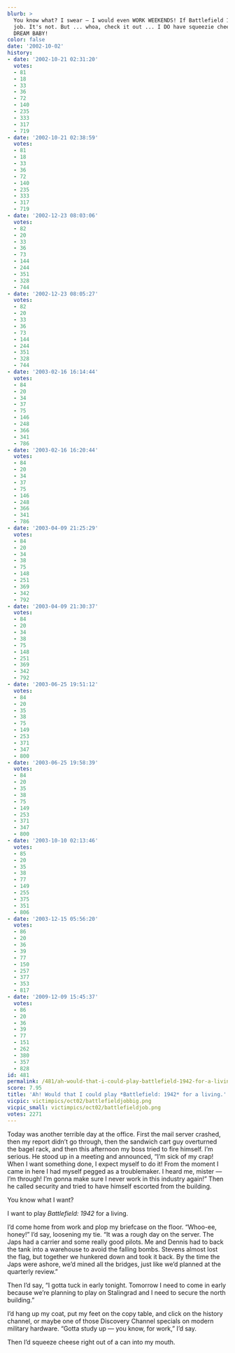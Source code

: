 ```yaml
---
blurb: >
  You know what? I swear — I would even WORK WEEKENDS! If Battlefield 1942 were my
  job. It's not. But ... whoa, check it out ... I DO have squeezie cheese! LIVE THE
  DREAM BABY!
color: false
date: '2002-10-02'
history:
- date: '2002-10-21 02:31:20'
  votes:
  - 81
  - 18
  - 33
  - 36
  - 72
  - 140
  - 235
  - 333
  - 317
  - 719
- date: '2002-10-21 02:38:59'
  votes:
  - 81
  - 18
  - 33
  - 36
  - 72
  - 140
  - 235
  - 333
  - 317
  - 719
- date: '2002-12-23 08:03:06'
  votes:
  - 82
  - 20
  - 33
  - 36
  - 73
  - 144
  - 244
  - 351
  - 328
  - 744
- date: '2002-12-23 08:05:27'
  votes:
  - 82
  - 20
  - 33
  - 36
  - 73
  - 144
  - 244
  - 351
  - 328
  - 744
- date: '2003-02-16 16:14:44'
  votes:
  - 84
  - 20
  - 34
  - 37
  - 75
  - 146
  - 248
  - 366
  - 341
  - 786
- date: '2003-02-16 16:20:44'
  votes:
  - 84
  - 20
  - 34
  - 37
  - 75
  - 146
  - 248
  - 366
  - 341
  - 786
- date: '2003-04-09 21:25:29'
  votes:
  - 84
  - 20
  - 34
  - 38
  - 75
  - 148
  - 251
  - 369
  - 342
  - 792
- date: '2003-04-09 21:30:37'
  votes:
  - 84
  - 20
  - 34
  - 38
  - 75
  - 148
  - 251
  - 369
  - 342
  - 792
- date: '2003-06-25 19:51:12'
  votes:
  - 84
  - 20
  - 35
  - 38
  - 75
  - 149
  - 253
  - 371
  - 347
  - 800
- date: '2003-06-25 19:58:39'
  votes:
  - 84
  - 20
  - 35
  - 38
  - 75
  - 149
  - 253
  - 371
  - 347
  - 800
- date: '2003-10-10 02:13:46'
  votes:
  - 85
  - 20
  - 35
  - 38
  - 77
  - 149
  - 255
  - 375
  - 351
  - 806
- date: '2003-12-15 05:56:20'
  votes:
  - 86
  - 20
  - 36
  - 39
  - 77
  - 150
  - 257
  - 377
  - 353
  - 817
- date: '2009-12-09 15:45:37'
  votes:
  - 86
  - 20
  - 36
  - 39
  - 77
  - 151
  - 262
  - 380
  - 357
  - 828
id: 481
permalink: /481/ah-would-that-i-could-play-battlefield-1942-for-a-living/
score: 7.95
title: 'Ah! Would that I could play *Battlefield: 1942* for a living.'
vicpic: victimpics/oct02/battlefieldjobbig.png
vicpic_small: victimpics/oct02/battlefieldjob.png
votes: 2271
---
```


Today was another terrible day at the office. First the mail server
crashed, then my report didn’t go through, then the sandwich cart guy
overturned the bagel rack, and then this afternoon my boss tried to fire
himself. I’m serious. He stood up in a meeting and announced, “I’m sick
of my crap! When I want something done, I expect myself to do it! From
the moment I came in here I had myself pegged as a troublemaker. I heard
me, mister — I’m through! I’m gonna make sure I never work in this
industry again!” Then he called security and tried to have himself
escorted from the building.

You know what I want?

I want to play *Battlefield: 1942* for a living.

I’d come home from work and plop my briefcase on the floor. “Whoo-ee,
honey!” I’d say, loosening my tie. “It was a rough day on the server.
The Japs had a carrier and some really good pilots. Me and Dennis had to
back the tank into a warehouse to avoid the falling bombs. Stevens
almost lost the flag, but together we hunkered down and took it back. By
the time the Japs were ashore, we’d mined all the bridges, just like
we’d planned at the quarterly review.”

Then I’d say, “I gotta tuck in early tonight. Tomorrow I need to come in
early because we’re planning to play on Stalingrad and I need to secure
the north building.”

I’d hang up my coat, put my feet on the copy table, and click on the
history channel, or maybe one of those Discovery Channel specials on
modern military hardware. “Gotta study up — you know, for work,” I’d
say.

Then I’d squeeze cheese right out of a can into my mouth.